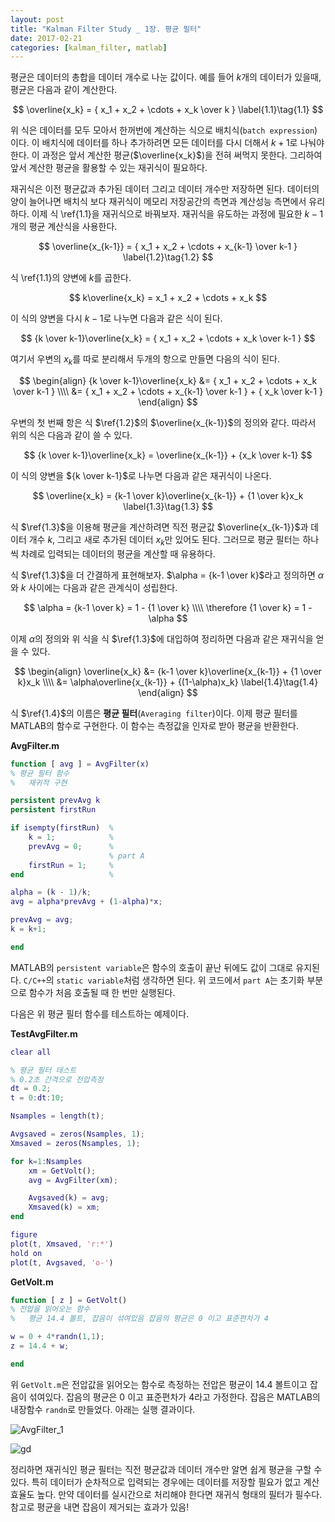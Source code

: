 ```yaml
---
layout: post
title: "Kalman Filter Study _ 1장. 평균 필터"
date: 2017-02-21
categories: [kalman_filter, matlab]
---
```


평균은 데이터의 총합을 데이터 개수로 나눈 값이다. 예를 들어 $k$개의 데이터가 있을때,
평균은 다음과 같이 계산한다.  

$$
\overline{x_k} = { x_1 + x_2 + \cdots + x_k \over k } \label{1.1}\tag{1.1}
$$

위 식은 데이터를 모두 모아서 한꺼번에 계산하는 식으로 배치식(`batch expression`)이다.
이 배치식에 데이터를 하나 추가하려면 모든 데이터를 다시 더해서 $k+1$로 나눠야 한다.
이 과정은 앞서 계산한 평균($\overline{x_k}$)을 전혀 써먹지 못한다. 그리하여 앞서 계산한
평균을 활용할 수 있는 재귀식이 필요하다.  

재귀식은 이전 평균값과 추가된 데이터 그리고 데이터 개수만 저장하면 된다. 데이터의 양이
늘어나면 배치식 보다 재귀식이 메모리 저장공간의 측면과 계산성능 측면에서 유리하다.
이제 식 \ref{1.1}을 재귀식으로 바꿔보자. 재귀식을 유도하는 과정에 필요한 $k-1$개의
평균 계산식을 사용한다.  

$$
\overline{x_{k-1}} = { x_1 + x_2 + \cdots + x_{k-1} \over k-1 } \label{1.2}\tag{1.2}
$$

식 \ref{1.1}의 양변에 $k$를 곱한다.  

$$
k\overline{x_k} = x_1 + x_2 + \cdots + x_k
$$

이 식의 양변을 다시 $k-1$로 나누면 다음과 같은 식이 된다.  

$$
{k \over k-1}\overline{x_k} = { x_1 + x_2 + \cdots + x_k \over k-1 }
$$

여기서 우변의 $x_k$를 따로 분리해서 두개의 항으로 만들면 다음의 식이 된다.  

$$
\begin{align}
{k \over k-1}\overline{x_k} &= { x_1 + x_2 + \cdots + x_k \over k-1 } \\\\
                            &= { x_1 + x_2 + \cdots + x_{k-1} \over k-1 } + { x_k \over k-1 }
\end{align}
$$

우변의 첫 번째 항은 식 $\ref{1.2}$의 $\overline{x_{k-1}}$의 정의와 같다. 따라서
위의 식은 다음과 같이 쓸 수 있다.  

$$
{k \over k-1}\overline{x_k} = \overline{x_{k-1}} + {x_k \over k-1}
$$

이 식의 양변을 ${k \over k-1}$로 나누면 다음과 같은 재귀식이 나온다.  

$$
\overline{x_k} = {k-1 \over k}\overline{x_{k-1}} + {1 \over k}x_k \label{1.3}\tag{1.3}
$$

식 $\ref{1.3}$을 이용해 평균을 계산하려면 직전 평균값 $\overline{x_{k-1}}$과 데이터
개수 $k$, 그리고 새로 추가된 데이터 $x_k$만 있어도 된다. 그러므로 평균 필터는 하나씩
차례로 입력되는 데이터의 평균을 계산할 때 유용하다.  

식 $\ref{1.3}$을 더 간결하게 표현해보자. $\alpha = {k-1 \over k}$라고 정의하면
$\alpha$와 $k$ 사이에는 다음과 같은 관계식이 성립한다.  

$$
\alpha = {k-1 \over k} = 1 - {1 \over k} \\\\
\therefore {1 \over k} = 1 - \alpha
$$

이제 $\alpha$의 정의와 위 식을 식 $\ref{1.3}$에 대입하여 정리하면 다음과 같은 재귀식을
얻을 수 있다.  

$$
\begin{align}
\overline{x_k} &= {k-1 \over k}\overline{x_{k-1}} + {1 \over k}x_k \\\\
               &= \alpha\overline{x_{k-1}} + {(1-\alpha)x_k} \label{1.4}\tag{1.4}
\end{align}
$$

식 $\ref{1.4}$의 이름은 **평균 필터**(`Averaging filter`)이다. 이제 평균 필터를
MATLAB의 함수로 구현한다. 이 함수는 측정값을 인자로 받아 평균을 반환한다.  

**AvgFilter.m**

```matlab
function [ avg ] = AvgFilter(x)
% 평균 필터 함수
%   재귀적 구현

persistent prevAvg k
persistent firstRun

if isempty(firstRun)  %
    k = 1;            %
    prevAvg = 0;      %  
                      % part A
    firstRun = 1;     %
end                   %

alpha = (k - 1)/k;
avg = alpha*prevAvg + (1-alpha)*x;

prevAvg = avg;
k = k+1;

end
```


MATLAB의 `persistent variable`은 함수의 호출이 끝난 뒤에도 값이 그대로 유지된다.
`C/C++`의 `static variable`처럼 생각하면 된다. 위 코드에서 `part A`는 초기화 부분으로
함수가 처음 호출될 때 한 번만 실행된다.  

다음은 위 평균 필터 함수를 테스트하는 예제이다.  

**TestAvgFilter.m**

```matlab
clear all

% 평균 필터 테스트
% 0.2초 간격으로 전압측정
dt = 0.2;
t = 0:dt:10;

Nsamples = length(t);

Avgsaved = zeros(Nsamples, 1);
Xmsaved = zeros(Nsamples, 1);

for k=1:Nsamples
    xm = GetVolt();
    avg = AvgFilter(xm);

    Avgsaved(k) = avg;
    Xmsaved(k) = xm;
end

figure
plot(t, Xmsaved, 'r:*')
hold on
plot(t, Avgsaved, 'o-')
```

**GetVolt.m**

```matlab
function [ z ] = GetVolt()
% 전압을 읽어오는 함수
%   평균 14.4 볼트, 잡음이 섞여있음 잡음의 평균은 0 이고 표준편차가 4

w = 0 + 4*randn(1,1);
z = 14.4 + w;

end
```


위 `GetVolt.m`은 전압값을 읽어오는 함수로 측정하는 전압은 평균이 $14.4$ 볼트이고 잡음이
섞여있다. 잡음의 평균은 $0$ 이고 표준편차가 $4$라고 가정한다. 잡음은 MATLAB의 내장함수
`randn`로 만들었다. 아래는 실행 결과이다.  

![AvgFilter_1](https://raw.githubusercontent.com/RoyalAzalea/RoyalAzalea.github.io/master/static/img/_posts/kalman_filter/AvgFilter_1.png)

![gd]({{site.url}}/RoyalAzalea.github.io/master/static/img/_posts/kalman_filter/AvgFilter_1.png)

정리하면 재귀식인 평균 필터는 직전 평균값과 데이터 개수만 알면 쉽게 평균을 구할 수 있다.
특히 데이터가 순차적으로 입력되는 경우에는 데이터를 저장할 필요가 없고 계산 효율도 높다.
만약 데이터를 실시간으로 처리해야 한다면 재귀식 형태의 필터가 필수다. 참고로 평균을 내면
잡음이 제거되는 효과가 있음!
